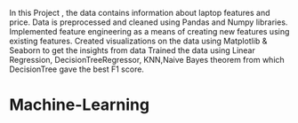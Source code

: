 In this Project , the data contains information about laptop features and price.
Data is preprocessed and cleaned using Pandas and Numpy libraries.
Implemented feature engineering as a means of creating new features using existing features. 
Created visualizations on the data using Matplotlib & Seaborn to get the insights from data Trained the data using Linear Regression, DecisionTreeRegressor, KNN,Naive Bayes theorem  from which DecisionTree gave the best F1 score.
# Machine-Learning

